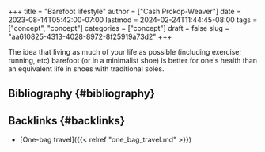 +++
title = "Barefoot lifestyle"
author = ["Cash Prokop-Weaver"]
date = 2023-08-14T05:42:00-07:00
lastmod = 2024-02-24T11:44:45-08:00
tags = ["concept", "concept"]
categories = ["concept"]
draft = false
slug = "aa610825-4313-4028-8972-8f25919a73d2"
+++

The idea that living as much of your life as possible (including exercise; running, etc) barefoot (or in a minimalist shoe) is better for one's health than an equivalent life in shoes with traditional soles.


## Bibliography {#bibliography}

<style>.csl-entry{text-indent: -1.5em; margin-left: 1.5em;}</style><div class="csl-bib-body">
</div>


## Backlinks {#backlinks}

-   [One-bag travel]({{< relref "one_bag_travel.md" >}})
